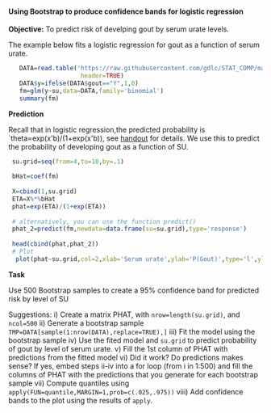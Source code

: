 
#### Using Bootstrap to produce confidence bands for logistic regression

**Objective:** To predict risk of develping gout by serum urate levels.

The example below fits a logistic regression for gout as a function of serum urate.

```R
   DATA=read.table('https://raw.githubusercontent.com/gdlc/STAT_COMP/master/goutData.txt',
                    header=TRUE)
   DATA$y=ifelse(DATA$gout=="Y",1,0)
   fm=glm(y~su,data=DATA,family='binomial')
   summary(fm) 
```

**Prediction**

Recall that in logistic regression,the predicted probability is `theta=exp(x'b)/(1+exp(x'b)), see [handout](https://github.com/gdlc/STAT_COMP/blob/master/LogisticRegression.pdf) for details. We use this
to predict the probability of developing gout as a function of SU. 

```r
 su.grid=seq(from=4,to=10,by=.1)
 
 bHat=coef(fm)
 
 X=cbind(1,su.grid)
 ETA=X%*%bHat
 phat=exp(ETA)/(1+exp(ETA))
  
 # alternatively, you can use the function predict()
 phat_2=predict(fm,newdata=data.frame(su=su.grid),type='response')
  
 head(cbind(phat,phat_2))
 # Plot
  plot(phat~su.grid,col=2,xlab='Serum urate',ylab='P(Gout)',type='l',ylim=c(0,.35))
 ```

**Task**

Use 500 Bootstrap samples to create a 95% confidence band for predicted risk by level of SU

Suggestions:
 i) Create a matrix PHAT, with `nrow=length(su.grid)`, and `ncol=500`
 ii) Generate a bootstrap sample `TMP=DATA[sample(1:nrow(DATA),replace=TRUE),]`
 iii) Fit the model using the bootstrap sample
 iv) Use the fited model and `su.grid` to predict probability of gout by level of serum urate.
 v) Fill the 1st column of PHAT with predictions from the fitted model
 vi) Did it work? Do predictions makes sense? If yes, embed steps ii-iv into a for loop (from i in 1:500) and fill the 
     columns of PHAT with the predictions that you generate for each bootstrap sample
 vii) Compute quantiles using `apply(FUN=quantile,MARGIN=1,prob=c(.025,.975))`
 viii) Add confidence bands to the plot using the results of `apply`.
